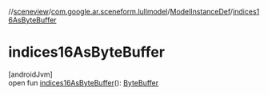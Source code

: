 //[sceneview](../../../index.md)/[com.google.ar.sceneform.lullmodel](../index.md)/[ModelInstanceDef](index.md)/[indices16AsByteBuffer](indices16-as-byte-buffer.md)

# indices16AsByteBuffer

[androidJvm]\
open fun [indices16AsByteBuffer](indices16-as-byte-buffer.md)(): [ByteBuffer](https://developer.android.com/reference/kotlin/java/nio/ByteBuffer.html)
